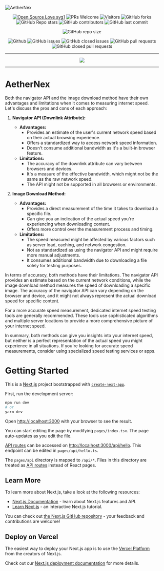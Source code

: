 ![AetherNex](https://socialify.git.ci/dev-AshishRanjan/AetherNex/image?description=1&descriptionEditable=Introducing%20AetherNex%2C%20a%20cutting-edge%20solution%20that%20merges%20advanced%20browser%20technology%20and%20meticulous%20measurement%20strategies&font=KoHo&forks=1&issues=1&language=1&owner=1&pattern=Plus&pulls=1&stargazers=1&theme=Auto)

<div align="center">
 <p>
   
[![Open Source Love svg1](https://badges.frapsoft.com/os/v1/open-source.svg?v=103)](https://github.com/ellerbrock/open-source-badges/)
![PRs Welcome](https://img.shields.io/badge/PRs-welcome-brightgreen.svg?style=flat)
![Visitors](https://api.visitorbadge.io/api/visitors?path=dev-AshishRanjan%2FAetherNex%20&countColor=%23263759&style=flat)
![GitHub forks](https://img.shields.io/github/forks/dev-AshishRanjan/AetherNex)
![GitHub Repo stars](https://img.shields.io/github/stars/dev-AshishRanjan/AetherNex)
![GitHub contributors](https://img.shields.io/github/contributors/dev-AshishRanjan/AetherNex)
![GitHub last commit](https://img.shields.io/github/last-commit/dev-AshishRanjan/AetherNex)
  
![GitHub repo size](https://img.shields.io/github/repo-size/dev-AshishRanjan/AetherNex)

![Github](https://img.shields.io/github/license/dev-AshishRanjan/AetherNex)
![GitHub issues](https://img.shields.io/github/issues/dev-AshishRanjan/AetherNex)
![GitHub closed issues](https://img.shields.io/github/issues-closed-raw/dev-AshishRanjan/AetherNex)
![GitHub pull requests](https://img.shields.io/github/issues-pr/dev-AshishRanjan/AetherNex)
![GitHub closed pull requests](https://img.shields.io/github/issues-pr-closed/dev-AshishRanjan/AetherNex)

 </p>
</div>

---

<p align="center">
  <img align="center" src="https://readme-typing-svg.herokuapp.com?color=%2336BCF7&lines=Welcome+to+AetherNex+!;Let's+Build+our+own+Together;Thanks+for+Contributing;Check+you+Internet+Speed;Check+our+website"
 <img src= 'https://capsule-render.vercel.app/api?type=rect&color=gradient&height=2.5'/>
</p>

---

# AetherNex

Both the navigator API and the image download method have their own advantages and limitations when it comes to measuring internet speed. Let's discuss the pros and cons of each approach:

1. **Navigator API (Downlink Attribute):**

   - **Advantages:**
     - Provides an estimate of the user's current network speed based on their actual browsing experience.
     - Offers a standardized way to access network speed information.
     - Doesn't consume additional bandwidth as it's a built-in browser feature.
   - **Limitations:**
     - The accuracy of the downlink attribute can vary between browsers and devices.
     - It's a measure of the effective bandwidth, which might not be the same as the raw network speed.
     - The API might not be supported in all browsers or environments.

2. **Image Download Method:**
   - **Advantages:**
     - Provides a direct measurement of the time it takes to download a specific file.
     - Can give you an indication of the actual speed you're experiencing when downloading content.
     - Offers more control over the measurement process and timing.
   - **Limitations:**
     - The speed measured might be affected by various factors such as server load, caching, and network congestion.
     - Not as standardized as using the navigator API and might require more manual adjustments.
     - It consumes additional bandwidth due to downloading a file solely for testing purposes.

In terms of accuracy, both methods have their limitations. The navigator API provides an estimate based on the current network conditions, while the image download method measures the speed of downloading a specific image. The accuracy of the navigator API can vary depending on the browser and device, and it might not always represent the actual download speed for specific content.

For a more accurate speed measurement, dedicated internet speed testing tools are generally recommended. These tools use sophisticated algorithms and multiple server locations to provide a more comprehensive picture of your internet speed.

In summary, both methods can give you insights into your internet speed, but neither is a perfect representation of the actual speed you might experience in all situations. If you're looking for accurate speed measurements, consider using specialized speed testing services or apps.

# Getting Started

This is a [Next.js](https://nextjs.org/) project bootstrapped with [`create-next-app`](https://github.com/vercel/next.js/tree/canary/packages/create-next-app).

First, run the development server:

```bash
npm run dev
# or
yarn dev
```

Open [http://localhost:3000](http://localhost:3000) with your browser to see the result.

You can start editing the page by modifying `pages/index.tsx`. The page auto-updates as you edit the file.

[API routes](https://nextjs.org/docs/api-routes/introduction) can be accessed on [http://localhost:3000/api/hello](http://localhost:3000/api/hello). This endpoint can be edited in `pages/api/hello.ts`.

The `pages/api` directory is mapped to `/api/*`. Files in this directory are treated as [API routes](https://nextjs.org/docs/api-routes/introduction) instead of React pages.

## Learn More

To learn more about Next.js, take a look at the following resources:

- [Next.js Documentation](https://nextjs.org/docs) - learn about Next.js features and API.
- [Learn Next.js](https://nextjs.org/learn) - an interactive Next.js tutorial.

You can check out [the Next.js GitHub repository](https://github.com/vercel/next.js/) - your feedback and contributions are welcome!

## Deploy on Vercel

The easiest way to deploy your Next.js app is to use the [Vercel Platform](https://vercel.com/new?utm_medium=default-template&filter=next.js&utm_source=create-next-app&utm_campaign=create-next-app-readme) from the creators of Next.js.

Check out our [Next.js deployment documentation](https://nextjs.org/docs/deployment) for more details.

